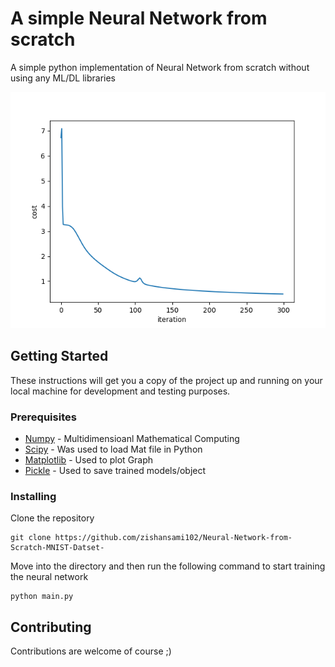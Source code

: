 # A simple Neural Network from scratch

A simple python implementation of Neural Network from scratch without using any ML/DL libraries

![alt text](cost_VS_iter.png)

## Getting Started

These instructions will get you a copy of the project up and running on your local machine for development and testing purposes.

### Prerequisites


* [Numpy](http://www.numpy.org/) - Multidimensioanl Mathematical Computing 
* [Scipy](https://docs.scipy.org/doc/) - Was used to load Mat file in Python
* [Matplotlib](https://matplotlib.org/contents.html) - Used to plot Graph
* [Pickle](https://docs.python.org/3/library/pickle.html) - Used to save trained models/object


### Installing

Clone the repository

```
git clone https://github.com/zishansami102/Neural-Network-from-Scratch-MNIST-Datset-
```
Move into the directory and then run the following command to start training the neural network

```
python main.py
```

## Contributing

Contributions are welcome of course ;)


